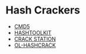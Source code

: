 # Hash Crackers

- [CMD5](https://www.cmd5.org/)
- [HASHTOOLKIT](https://hashtoolkit.com/)
- [CRACK STATION](https://crackstation.net/)
- [OL-HASHCRACK](https://www.onlinehashcrack.com/)
